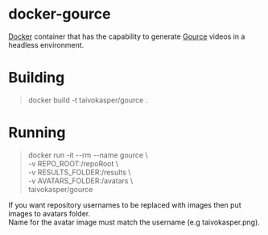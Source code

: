 docker-gource
=============

[Docker](https://www.docker.com) container that has the capability to generate [Gource](https://code.google.com/p/gource) videos in a headless environment.  

# Building
> docker build -t taivokasper/gource .  

# Running
> docker run -it --rm --name gource \  
>     -v REPO_ROOT:/repoRoot \  
>     -v RESULTS_FOLDER:/results \  
>     -v AVATARS_FOLDER:/avatars \  
>     taivokasper/gource

If you want repository usernames to be replaced with images then put images to avatars folder.  
Name for the avatar image must match the username (e.g taivokasper.png).  
